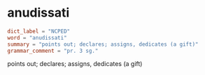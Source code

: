 # anudissati

``` toml
dict_label = "NCPED"
word = "anudissati"
summary = "points out; declares; assigns, dedicates (a gift)"
grammar_comment = "pr. 3 sg."
```

points out; declares; assigns, dedicates (a gift)


